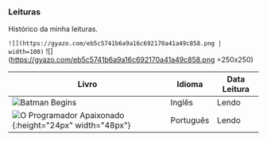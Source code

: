 

### Leituras

Histórico da minha leituras.

`![](https://gyazo.com/eb5c5741b6a9a16c692170a41a49c858.png | width=100)`
![](https://gyazo.com/eb5c5741b6a9a16c692170a41a49c858.png =250x250)

| Livro | Idioma | Data Leitura |
| ------ | ------ | ------ |
| ![Batman Begins](http://english-e-books.net/books/elementary/Batman_Begins-Goyer_David/Batman_Begins-Goyer_David.jpg) | Inglês | Lendo |
| ![O Programador Apaixonado](https://github.com/favicon.ico){:height="24px" width="48px"}| Português | Lendo |


